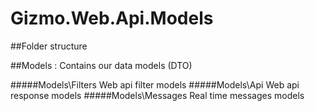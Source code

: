# Gizmo.Web.Api.Models

##Folder structure

##Models : Contains our data models (DTO)

#####Models\Filters Web api filter models
#####Models\Api Web api response models
#####Models\Messages Real time messages models
